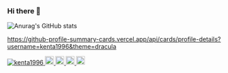 ### Hi there 👋

![Anurag's GitHub stats](https://github-readme-stats.vercel.app/api?username=kenta1996&count_private=true&&show_icons=true)
<!-- [![Top Langs](https://github-readme-stats.vercel.app/api/top-langs/?username=kenta1996&layout=compact)](https://github.com/anuraghazra/github-readme-stats) -->
https://github-profile-summary-cards.vercel.app/api/cards/profile-details?username=kenta1996&theme=dracula



<p align="left">
  <a href="https://github.com/kenta1996/kenta1996/">
    <img src="https://komarev.com/ghpvc/?username=kenta1996" alt="kenta1996" />
  </a>
  <a href="http://twitter.com/kenta1996">
    <img height="20" src="https://img.shields.io/twitter/follow/kenta1996?label=Twitter&logo=twitter&style=flat" />
  </a>
  <a href="https://github.com/kenta1996">
    <img height="20" src="https://img.shields.io/github/followers/kenta1996?label=follow&logo=github&style=flat" />
  </a>
  <a href="https://www.reddit.com/user/kenta1996">
    <img height="20" src="https://img.shields.io/reddit/user-karma/combined/kenta1996?label=Reddit&logo=reddit&style=flat" />
  </a>
  <a href="https://stackoverflow.com/users/5720201/kenta1996">
    <img height="20" src="https://img.shields.io/stackexchange/stackoverflow/r/5720201?label=StackOverflow&logo=stack-overflow&style=flat" />
  </a>
</p>
<!--
**kenta1996/kenta1996** is a ✨ _special_ ✨ repository because its `README.md` (this file) appears on your GitHub profile.

Here are some ideas to get you started:

- 🔭 I’m currently working on ...
- 🌱 I’m currently learning ...
- 👯 I’m looking to collaborate on ...
- 🤔 I’m looking for help with ...
- 💬 Ask me about ...
- 📫 How to reach me: ...
- 😄 Pronouns: ...
- ⚡ Fun fact: ...
-->
